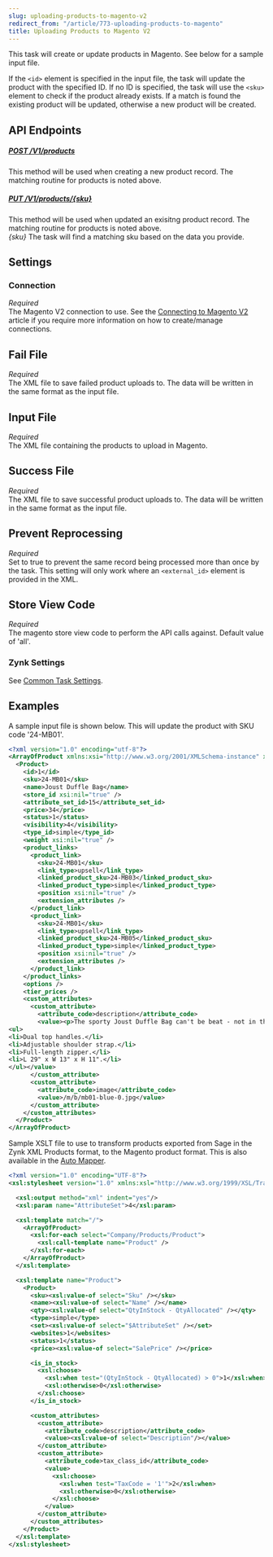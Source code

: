 ```yaml
---
slug: uploading-products-to-magento-v2
redirect_from: "/article/773-uploading-products-to-magento"
title: Uploading Products to Magento V2
---
```

 This task will create or update products in Magento. See below for a sample input file.

If the `<id>` element is specified in the input file, the task will update the product with the specified ID. If no ID is specified, the task will use the `<sku>` element to check if the product already exists. If a match is found the existing product will be updated, otherwise a new product will be created.

## API Endpoints
##### [POST /V1/products](https://devdocs.magento.com/redoc/2.3/admin-rest-api.html#operation/catalogProductRepositoryV1SavePost)
This method will be used when creating a new product record. The matching routine for products is noted above.
##### [PUT /V1/products/{sku}](https://devdocs.magento.com/redoc/2.3/admin-rest-api.html#operation/catalogProductRepositoryV1SavePut)
This method will be used when updated an exisitng product record. The matching routine for products is noted above.  
_{sku}_ The task will find a matching sku based on the data you provide.

## Settings
### Connection
_Required_  
The Magento V2 connection to use. See the [Connecting to Magento V2](connecting-to-magento-v2) article if you require more information on how to create/manage connections.

## Fail File
_Required_  
The XML file to save failed product uploads to. The data will be written in the same format as the input file.

## Input File
_Required_  
The XML file containing the products to upload in Magento.

## Success File
_Required_  
The XML file to save successful product uploads to. The data will be written in the same format as the input file.

## Prevent Reprocessing
_Required_  
Set to true to prevent the same record being processed more than once by the task. This setting will only work where an `<external_id>` element is provided in the XML.

## Store View Code
_Required_  
The magento store view code to perform the API calls against. Default value of 'all'.

### Zynk Settings
See [Common Task Settings](common-task-settings).

## Examples
A sample input file is shown below. This will update the product with SKU code '24-MB01'.
```xml
<?xml version="1.0" encoding="utf-8"?>
<ArrayOfProduct xmlns:xsi="http://www.w3.org/2001/XMLSchema-instance" xmlns:xsd="http://www.w3.org/2001/XMLSchema">
  <Product>
    <id>1</id>
    <sku>24-MB01</sku>
    <name>Joust Duffle Bag</name>
    <store_id xsi:nil="true" />
    <attribute_set_id>15</attribute_set_id>
    <price>34</price>
    <status>1</status>
    <visibility>4</visibility>
    <type_id>simple</type_id>
    <weight xsi:nil="true" />
    <product_links>
      <product_link>
        <sku>24-MB01</sku>
        <link_type>upsell</link_type>
        <linked_product_sku>24-MB03</linked_product_sku>
        <linked_product_type>simple</linked_product_type>
        <position xsi:nil="true" />
        <extension_attributes />
      </product_link>
      <product_link>
        <sku>24-MB01</sku>
        <link_type>upsell</link_type>
        <linked_product_sku>24-MB05</linked_product_sku>
        <linked_product_type>simple</linked_product_type>
        <position xsi:nil="true" />
        <extension_attributes />
      </product_link>
    </product_links>
    <options />
    <tier_prices />
    <custom_attributes>
      <custom_attribute>
        <attribute_code>description</attribute_code>
        <value><p>The sporty Joust Duffle Bag can't be beat - not in the gym, not on the luggage carousel, not anywhere. Big enough to haul a basketball or soccer ball and some sneakers with plenty of room to spare, it's ideal for athletes with places to go.<p>
<ul>
<li>Dual top handles.</li>
<li>Adjustable shoulder strap.</li>
<li>Full-length zipper.</li>
<li>L 29" x W 13" x H 11".</li>
</ul></value>
      </custom_attribute>
      <custom_attribute>
        <attribute_code>image</attribute_code>
        <value>/m/b/mb01-blue-0.jpg</value>
      </custom_attribute>
    </custom_attributes>
  </Product>
</ArrayOfProduct>
```

Sample XSLT file to use to transform products exported from Sage in the Zynk XML Products format, to the Magento product format. This is also available in the [Auto Mapper](auto-mapper).
```xml
<?xml version="1.0" encoding="UTF-8"?>
<xsl:stylesheet version="1.0" xmlns:xsl="http://www.w3.org/1999/XSL/Transform">

  <xsl:output method="xml" indent="yes"/>
  <xsl:param name="AttributeSet">4</xsl:param>

  <xsl:template match="/">
    <ArrayOfProduct>
      <xsl:for-each select="Company/Products/Product">
        <xsl:call-template name="Product" />
      </xsl:for-each>
    </ArrayOfProduct>
  </xsl:template>

  <xsl:template name="Product">
    <Product>
      <sku><xsl:value-of select="Sku" /></sku>
      <name><xsl:value-of select="Name" /></name>
      <qty><xsl:value-of select="QtyInStock - QtyAllocated" /></qty>
      <type>simple</type>
      <set><xsl:value-of select="$AttributeSet" /></set>
      <websites>1</websites>
      <status>1</status>
      <price><xsl:value-of select="SalePrice" /></price>

      <is_in_stock>
        <xsl:choose>
          <xsl:when test="(QtyInStock - QtyAllocated) > 0">1</xsl:when>
          <xsl:otherwise>0</xsl:otherwise>
        </xsl:choose>
      </is_in_stock>

      <custom_attributes>
        <custom_attribute>
          <attribute_code>description</attribute_code>
          <value><xsl:value-of select="Description"/></value>
        </custom_attribute>
        <custom_attribute>
          <attribute_code>tax_class_id</attribute_code>
          <value>
            <xsl:choose>
              <xsl:when test="TaxCode = '1'">2</xsl:when>
              <xsl:otherwise>0</xsl:otherwise>
            </xsl:choose>
          </value>
        </custom_attribute>
      </custom_attributes>
    </Product>
  </xsl:template>
</xsl:stylesheet>
```
